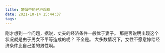 ```yaml
---
title: 婚姻中的经济观察
date: 2021-10-14 15:44:37
tags:
---
```

刚才想到一个问题，据说，丈夫的经济条件一般优于妻子。
那是否说明出现这个状况就是由于男女不平等造成的呢？
不全是。
大多数情况下，女性不愿意嫁给经济条件比自己差的男性啊。